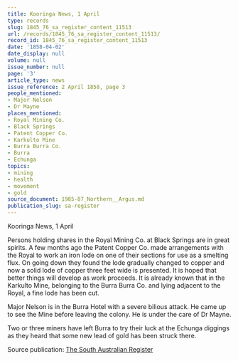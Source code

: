 ```yaml
---
title: Kooringa News, 1 April
type: records
slug: 1845_76_sa_register_content_11513
url: /records/1845_76_sa_register_content_11513/
record_id: 1845_76_sa_register_content_11513
date: '1858-04-02'
date_display: null
volume: null
issue_number: null
page: '3'
article_type: news
issue_reference: 2 April 1858, page 3
people_mentioned:
- Major Nelson
- Dr Mayne
places_mentioned:
- Royal Mining Co.
- Black Springs
- Patent Copper Co.
- Karkulto Mine
- Burra Burra Co.
- Burra
- Echunga
topics:
- mining
- health
- movement
- gold
source_document: 1985-87_Northern__Argus.md
publication_slug: sa-register
---
```


Kooringa News, 1 April

Persons holding shares in the Royal Mining Co. at Black Springs are in great spirits.  A few months ago the Patent Copper Co. made arrangements with the Royal to work an iron lode on one of their sections for use as a smelting flux.  On going down they found the lode gradually changed to copper and now a solid lode of copper three feet wide is presented.  It is hoped that better things will develop as work proceeds.  It is already known that in the Karkulto Mine, belonging to the Burra Burra Co. and lying adjacent to the Royal, a fine lode has been cut.

Major Nelson is in the Burra Hotel with a severe bilious attack.  He came up to see the Mine before leaving the colony.  He is under the care of Dr Mayne.

Two or three miners have left Burra to try their luck at the Echunga diggings as they heard that some new lead of gold has been struck there.

Source publication: [The South Australian Register](/publications/sa-register/)
